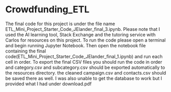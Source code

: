 # Crowdfunding_ETL
The final code for this project is under the file name ETL_Mini_Project_Starter_Code_JElander_final_3.ipynb. Please note that I used the AI learning tool, Stack Exchange and the tutoring service with Carlos for resources on this project.
To run the code please open a terminal and begin running Jupyter Notebook. Then open the notebook file containing the final code(ETL_Mini_Project_Starter_Code_JElander_final_1.ipynb) and run each cell in order.
To export the final CSV files you should run the code in order and category.csv and subcategory.csv should be exported automatically to the resources directory. the cleaned campaign.csv and contacts.csv should be saved there as well. I was also unable to get the database to work but I provided what I had under download.pdf
